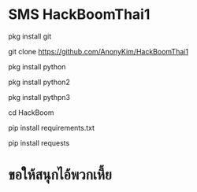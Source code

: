 # SMS HackBoomThai1
pkg install git

git clone https://github.com/AnonyKim/HackBoomThai1

pkg install python

pkg install python2

pkg install pythpn3

cd HackBoom

pip install requirements.txt

pip install requests

# ขอให้สนุกไอ้พวกเหี้ย
